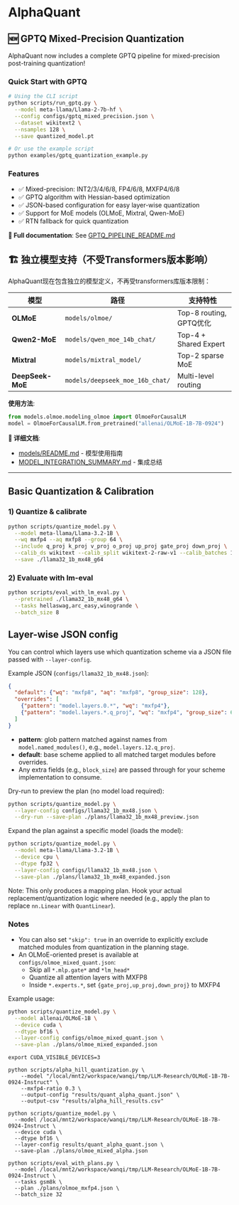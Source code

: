 # AlphaQuant

## 🆕 GPTQ Mixed-Precision Quantization

AlphaQuant now includes a complete GPTQ pipeline for mixed-precision post-training quantization!

### Quick Start with GPTQ

```bash
# Using the CLI script
python scripts/run_gptq.py \
  --model meta-llama/Llama-2-7b-hf \
  --config configs/gptq_mixed_precision.json \
  --dataset wikitext2 \
  --nsamples 128 \
  --save quantized_model.pt

# Or use the example script
python examples/gptq_quantization_example.py
```

### Features
- ✅ Mixed-precision: INT2/3/4/6/8, FP4/6/8, MXFP4/6/8
- ✅ GPTQ algorithm with Hessian-based optimization
- ✅ JSON-based configuration for easy layer-wise quantization
- ✅ Support for MoE models (OLMoE, Mixtral, Qwen-MoE)
- ✅ RTN fallback for quick quantization

**📖 Full documentation**: See [GPTQ_PIPELINE_README.md](GPTQ_PIPELINE_README.md)

## 🏗️ 独立模型支持（不受Transformers版本影响）

AlphaQuant现在包含独立的模型定义，不再受transformers库版本限制：

| 模型 | 路径 | 支持特性 |
|------|------|----------|
| **OLMoE** | `models/olmoe/` | Top-8 routing, GPTQ优化 |
| **Qwen2-MoE** | `models/qwen_moe_14b_chat/` | Top-4 + Shared Expert |
| **Mixtral** | `models/mixtral_model/` | Top-2 sparse MoE |
| **DeepSeek-MoE** | `models/deepseek_moe_16b_chat/` | Multi-level routing |

**使用方法**:
```python
from models.olmoe.modeling_olmoe import OlmoeForCausalLM
model = OlmoeForCausalLM.from_pretrained("allenai/OLMoE-1B-7B-0924")
```

**📖 详细文档**: 
- [models/README.md](models/README.md) - 模型使用指南
- [MODEL_INTEGRATION_SUMMARY.md](MODEL_INTEGRATION_SUMMARY.md) - 集成总结

---

## Basic Quantization & Calibration

### 1) Quantize & calibrate

```bash
python scripts/quantize_model.py \
  --model meta-llama/Llama-3.2-1B \
  --wq mxfp4 --aq mxfp8 --group 64 \
  --include q_proj k_proj v_proj o_proj up_proj gate_proj down_proj \
  --calib_ds wikitext --calib_split wikitext-2-raw-v1 --calib_batches 16 \
  --save ./llama32_1b_mx48_g64
```

### 2) Evaluate with lm-eval
```bash
python scripts/eval_with_lm_eval.py \
  --pretrained ./llama32_1b_mx48_g64 \
  --tasks hellaswag,arc_easy,winogrande \
  --batch_size 8
```

## Layer-wise JSON config
You can control which layers use which quantization scheme via a JSON file passed with `--layer-config`.

Example JSON (`configs/llama32_1b_mx48.json`):

```json
{
  "default": {"wq": "mxfp8", "aq": "mxfp8", "group_size": 128},
  "overrides": [
    {"pattern": "model.layers.0.*", "wq": "mxfp4"},
    {"pattern": "model.layers.*.q_proj", "wq": "mxfp4", "group_size": 64}
  ]
}
```

- **pattern**: glob pattern matched against names from `model.named_modules()`, e.g., `model.layers.12.q_proj`.
- **default**: base scheme applied to all matched target modules before overrides.
- Any extra fields (e.g., `block_size`) are passed through for your scheme implementation to consume.

Dry-run to preview the plan (no model load required):

```bash
python scripts/quantize_model.py \
  --layer-config configs/llama32_1b_mx48.json \
  --dry-run --save-plan ./plans/llama32_1b_mx48_preview.json
```

Expand the plan against a specific model (loads the model):

```bash
python scripts/quantize_model.py \
  --model meta-llama/Llama-3.2-1B \
  --device cpu \
  --dtype fp32 \
  --layer-config configs/llama32_1b_mx48.json \
  --save-plan ./plans/llama32_1b_mx48_expanded.json
```

Note: This only produces a mapping plan. Hook your actual replacement/quantization logic where needed (e.g., apply the plan to replace `nn.Linear` with `QuantLinear`).

### Notes
- You can also set `"skip": true` in an override to explicitly exclude matched modules from quantization in the planning stage.
- An OLMoE-oriented preset is available at `configs/olmoe_mixed_quant.json`:
  - Skip all `*.mlp.gate*` and `*lm_head*`
  - Quantize all attention layers with MXFP8
  - Inside `*.experts.*`, set `{gate_proj,up_proj,down_proj}` to MXFP4

Example usage:
```bash
python scripts/quantize_model.py \
  --model allenai/OLMoE-1B \
  --device cuda \
  --dtype bf16 \
  --layer-config configs/olmoe_mixed_quant.json \
  --save-plan ./plans/olmoe_mixed_expanded.json
```
```
export CUDA_VISIBLE_DEVICES=3

python scripts/alpha_hill_quantization.py \
    --model "/local/mnt2/workspace/wanqi/tmp/LLM-Research/OLMoE-1B-7B-0924-Instruct" \
    --mxfp4-ratio 0.3 \
    --output-config "results/quant_alpha_quant.json" \
    --output-csv "results/alpha_hill_results.csv"

python scripts/quantize_model.py \
  --model /local/mnt2/workspace/wanqi/tmp/LLM-Research/OLMoE-1B-7B-0924-Instruct \
  --device cuda \
  --dtype bf16 \
  --layer-config results/quant_alpha_quant.json \
  --save-plan ./plans/olmoe_mixed_alpha.json

python scripts/eval_with_plans.py \
  --model /local/mnt2/workspace/wanqi/tmp/LLM-Research/OLMoE-1B-7B-0924-Instruct \
  --tasks gsm8k \
  --plan ./plans/olmoe_mxfp4.json \
  --batch_size 32
```
